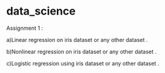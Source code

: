 # data_science

Assignment 1 :

a)Linear regression on iris dataset or any other dataset .

b)Nonlinear regression on iris dataset or any other dataset .

c)Logistic regression using iris dataset or any other dataset .
